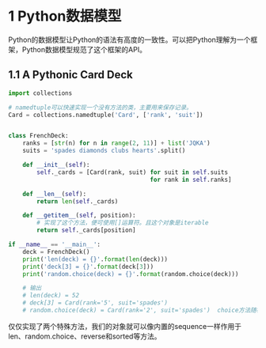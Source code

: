# 1 Python数据模型

Python的数据模型让Python的语法有高度的一致性。可以把Python理解为一个框架，Python数据模型规范了这个框架的API。

## 1.1 A Pythonic Card Deck

```python
import collections

# namedtuple可以快速实现一个没有方法的类，主要用来保存记录。
Card = collections.namedtuple('Card', ['rank', 'suit'])


class FrenchDeck:
    ranks = [str(n) for n in range(2, 11)] + list('JQKA')
    suits = 'spades diamonds clubs hearts'.split()

    def __init__(self):
        self._cards = [Card(rank, suit) for suit in self.suits
                                        for rank in self.ranks]

    def __len__(self):
        return len(self._cards)

    def __getitem__(self, position):
        # 实现了这个方法，便可使用[]运算符。且这个对象是iterable
        return self._cards[position]

if __name__ == '__main__':
    deck = FrenchDeck()
    print('len(deck) = {}'.format(len(deck)))
    print('deck[3] = {}'.format(deck[3]))
    print('random.choice(deck) = {}'.format(random.choice(deck)))

    # 输出
    # len(deck) = 52
    # deck[3] = Card(rank='5', suit='spades')
    # random.choice(deck) = Card(rank='2', suit='spades')  choice方法随机去一个sequence中的对象
```



仅仅实现了两个特殊方法，我们的对象就可以像内置的sequence一样作用于len、random.choice、reverse和sorted等方法。


